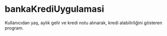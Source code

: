 # bankaKrediUygulamasi
Kullanıcıdan yaş, aylık gelir ve kredi notu alınarak, kredi alabilirliğini gösteren program.
